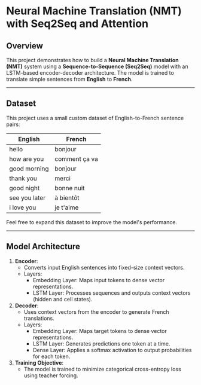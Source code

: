 # Neural Machine Translation (NMT) with Seq2Seq and Attention

## **Overview**
This project demonstrates how to build a **Neural Machine Translation (NMT)** system using a **Sequence-to-Sequence (Seq2Seq)** model with an LSTM-based encoder-decoder architecture. The model is trained to translate simple sentences from **English** to **French**. 

---

## **Dataset**
This project uses a small custom dataset of English-to-French sentence pairs:

| **English**            | **French**          |
|-------------------------|---------------------|
| hello                  | bonjour             |
| how are you            | comment ça va       |
| good morning           | bonjour             |
| thank you              | merci               |
| good night             | bonne nuit          |
| see you later          | à bientôt           |
| i love you             | je t'aime           |

Feel free to expand this dataset to improve the model's performance.

---

## **Model Architecture**
1. **Encoder**:
   - Converts input English sentences into fixed-size context vectors.
   - Layers:
     - Embedding Layer: Maps input tokens to dense vector representations.
     - LSTM Layer: Processes sequences and outputs context vectors (hidden and cell states).
2. **Decoder**:
   - Uses context vectors from the encoder to generate French translations.
   - Layers:
     - Embedding Layer: Maps target tokens to dense vector representations.
     - LSTM Layer: Generates predictions one token at a time.
     - Dense Layer: Applies a softmax activation to output probabilities for each token.
3. **Training Objective**:
   - The model is trained to minimize categorical cross-entropy loss using teacher forcing.
